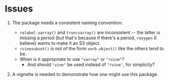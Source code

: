 # Issues

1. The package needs a consistent naming convention:
	* `relabel.varray()` and `truncvarray()` are inconsistent -- the latter is missing a period (but that's because if there's a period, `roxygen` (I believe) wants to make it an S3 object.
	* `rvinesubset()` is not of the form `verb.object()` like the others tend to be.
	* When is it appropriate to use `"varray"` or `"rvine"`? 
		* And should `"vine"` be used instead of `"rvine"`, for simplicity? 

2. A vignette is needed to demonstrate how one might use this package.